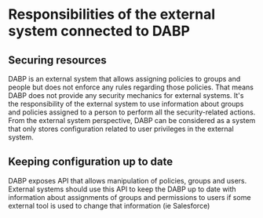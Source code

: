 # Responsibilities of the external system connected to DABP

## Securing resources
DABP is an external system that allows assigning policies to groups and people but does not enforce any rules regarding those policies.
That means DABP does not provide any security mechanics for external systems.
It's the responsibility of the external system to use information about groups and policies assigned to a person to perform all the security-related actions.
From the external system perspective, DABP can be considered as a system that only stores configuration related to user privileges in the external system.

## Keeping configuration up to date
DABP exposes API that allows manipulation of policies, groups and users.
External systems should use this API to keep the DABP up to date with information about assignments of groups and permissions to users if some external tool is used to change that information (ie Salesforce)
